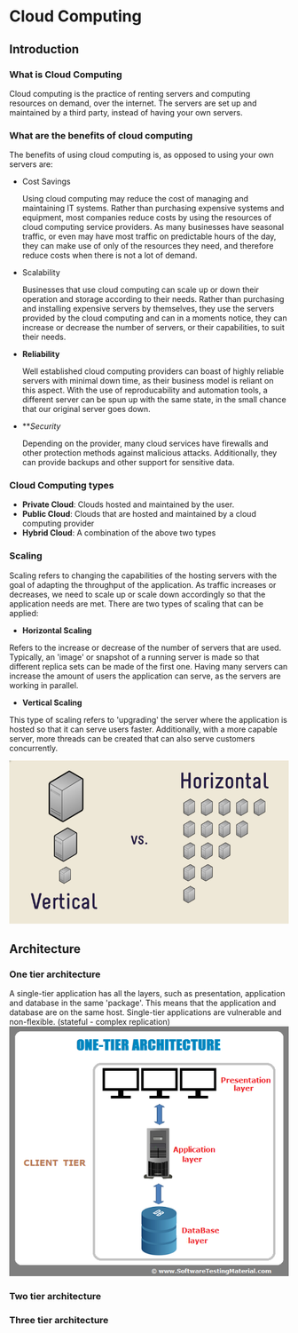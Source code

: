 

# Cloud Computing

## Introduction
### What is Cloud Computing
Cloud computing is the practice of renting servers and computing resources on demand, over the internet. The servers are set up and maintained by a third party, instead of having your own servers.

### What are the benefits of cloud computing
The benefits of using cloud computing is, as opposed to using your own servers are:

- Cost Savings

  Using cloud computing may reduce the cost of managing and maintaining IT systems. Rather than purchasing expensive systems and equipment, most companies reduce costs by using the resources of cloud computing service providers. 
  As many businesses have seasonal traffic, or even may have most traffic on predictable hours of the day, they can make use of only of the resources they need, and therefore reduce costs when there is not a lot of demand.

- Scalability

  Businesses that use cloud computing can scale up or down their operation and storage according to their needs. 
  Rather than purchasing and installing expensive servers by themselves, they use the servers provided by the cloud computing and can in a moments notice, they can increase or decrease the number of servers, or their capabilities, to suit their needs.

- **Reliability**

  Well established cloud computing providers can boast of highly reliable servers with minimal down time, as their business model is reliant on this aspect.
  With the use of reproducability and automation tools, a different server can be spun up with the same state, in the small chance that our original server goes down.

- ***Security*

  Depending on the provider, many cloud services have firewalls and other protection methods against malicious attacks. Additionally, they can provide backups and other support for sensitive data.


### Cloud Computing types
- **Private Cloud**: Clouds hosted and maintained by the user.
- **Public Cloud**: Clouds that are hosted and maintained by a cloud computing provider
- **Hybrid Cloud**: A combination of the above two types

### Scaling
Scaling refers to changing the capabilities of the hosting servers with the goal of adapting the throughput of the application. As traffic increases or decreases, we need to scale up or scale down accordingly so that the application needs are met. There are two types of scaling that can be applied:

- **Horizontal Scaling**

Refers to the increase or decrease of the number of servers that are used. Typically, an 'image' or snapshot of a running server is made so that different replica sets can be made of the first one. 
Having many servers can increase the amount of users the application can serve, as the servers are working in parallel.

- **Vertical Scaling**

This type of scaling refers to 'upgrading' the server where the application is hosted so that it can serve users faster. Additionally, with a more capable server, more threads can be created that can also serve customers concurrently.

![Horizontal vs Vertical Scaling](media/horizontal-vertical-scaling-diagram.png)

## Architecture

### One tier architecture
A single-tier application has all the layers, such as presentation, application and database in the same 'package'. This means that the application and database are on the same host. Single-tier applications are vulnerable and non-flexible. (stateful - complex replication)
![Single Tier](media/one-tier-software-architecture.png)

### Two tier architecture
### Three tier architecture
